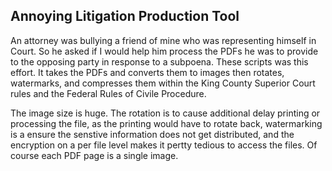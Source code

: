 ## Annoying Litigation Production Tool

An attorney was bullying a friend of mine who was representing himself in Court. So he asked if I would help him process the PDFs he was to provide to the opposing party in response to a subpoena. These scripts was this effort. It takes the PDFs and converts them to images then rotates, watermarks, and compresses them within the King County Superior Court rules and the Federal Rules of Civile Procedure. 

The image size is huge. The rotation is to cause additional delay printing or processing the file, as the printing would have to rotate back, watermarking is a ensure the senstive information does not get distributed, and the encryption on a per file level makes it pertty tedious to access the files. Of course each PDF page is a single image.

